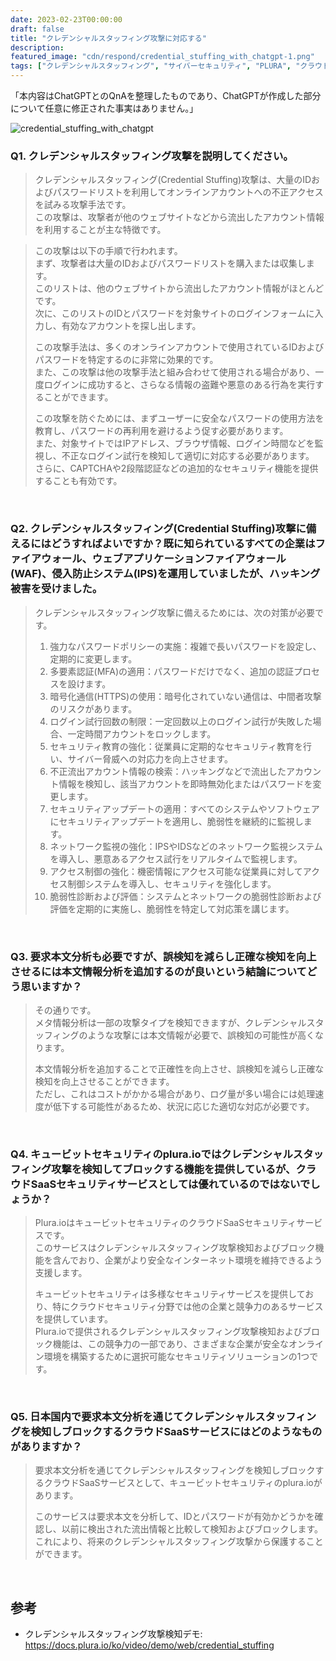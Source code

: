 ```yaml
---
date: 2023-02-23T00:00:00
draft: false
title: "クレデンシャルスタッフィング攻撃に対応する"
description: 
featured_image: "cdn/respond/credential_stuffing_with_chatgpt-1.png"
tags: ["クレデンシャルスタッフィング", "サイバーセキュリティ", "PLURA", "クラウドSaaS", "メタ情報分析"]
---
```


「本内容はChatGPTとのQnAを整理したものであり、ChatGPTが作成した部分について任意に修正された事実はありません。」

![credential_stuffing_with_chatgpt](https://blog.plura.io/cdn/respond/credential_stuffing_with_chatgpt-1.png)

### Q1. クレデンシャルスタッフィング攻撃を説明してください。

> クレデンシャルスタッフィング(Credential Stuffing)攻撃は、大量のIDおよびパスワードリストを利用してオンラインアカウントへの不正アクセスを試みる攻撃手法です。<br>
> この攻撃は、攻撃者が他のウェブサイトなどから流出したアカウント情報を利用することが主な特徴です。
<!--more-->
> この攻撃は以下の手順で行われます。<br>
> まず、攻撃者は大量のIDおよびパスワードリストを購入または収集します。<br>
> このリストは、他のウェブサイトから流出したアカウント情報がほとんどです。<br>
> 次に、このリストのIDとパスワードを対象サイトのログインフォームに入力し、有効なアカウントを探し出します。<br>
>
> この攻撃手法は、多くのオンラインアカウントで使用されているIDおよびパスワードを特定するのに非常に効果的です。<br>
> また、この攻撃は他の攻撃手法と組み合わせて使用される場合があり、一度ログインに成功すると、さらなる情報の盗難や悪意のある行為を実行することができます。<br>
>
> この攻撃を防ぐためには、まずユーザーに安全なパスワードの使用方法を教育し、パスワードの再利用を避けるよう促す必要があります。<br>
> また、対象サイトではIPアドレス、ブラウザ情報、ログイン時間などを監視し、不正なログイン試行を検知して適切に対応する必要があります。<br>
> さらに、CAPTCHAや2段階認証などの追加的なセキュリティ機能を提供することも有効です。

<br>

### Q2. クレデンシャルスタッフィング(Credential Stuffing)攻撃に備えるにはどうすればよいですか？既に知られているすべての企業はファイアウォール、ウェブアプリケーションファイアウォール(WAF)、侵入防止システム(IPS)を運用していましたが、ハッキング被害を受けました。

> クレデンシャルスタッフィング攻撃に備えるためには、次の対策が必要です。
> 
> 1. 強力なパスワードポリシーの実施：複雑で長いパスワードを設定し、定期的に変更します。
> 1. 多要素認証(MFA)の適用：パスワードだけでなく、追加の認証プロセスを設けます。
> 1. 暗号化通信(HTTPS)の使用：暗号化されていない通信は、中間者攻撃のリスクがあります。
> 1. ログイン試行回数の制限：一定回数以上のログイン試行が失敗した場合、一定時間アカウントをロックします。
> 1. セキュリティ教育の強化：従業員に定期的なセキュリティ教育を行い、サイバー脅威への対応力を向上させます。
> 1. 不正流出アカウント情報の検索：ハッキングなどで流出したアカウント情報を検知し、該当アカウントを即時無効化またはパスワードを変更します。
> 1. セキュリティアップデートの適用：すべてのシステムやソフトウェアにセキュリティアップデートを適用し、脆弱性を継続的に監視します。
> 1. ネットワーク監視の強化：IPSやIDSなどのネットワーク監視システムを導入し、悪意あるアクセス試行をリアルタイムで監視します。
> 1. アクセス制御の強化：機密情報にアクセス可能な従業員に対してアクセス制御システムを導入し、セキュリティを強化します。
> 1. 脆弱性診断および評価：システムとネットワークの脆弱性診断および評価を定期的に実施し、脆弱性を特定して対応策を講じます。

<br>

### Q3. 要求本文分析も必要ですが、誤検知を減らし正確な検知を向上させるには本文情報分析を追加するのが良いという結論についてどう思いますか？

> その通りです。<br>
> メタ情報分析は一部の攻撃タイプを検知できますが、クレデンシャルスタッフィングのような攻撃には本文情報が必要で、誤検知の可能性が高くなります。
> 
> 本文情報分析を追加することで正確性を向上させ、誤検知を減らし正確な検知を向上させることができます。<br>
> ただし、これはコストがかかる場合があり、ログ量が多い場合には処理速度が低下する可能性があるため、状況に応じた適切な対応が必要です。

<br>

### Q4. キュービットセキュリティのplura.ioではクレデンシャルスタッフィング攻撃を検知してブロックする機能を提供しているが、クラウドSaaSセキュリティサービスとしては優れているのではないでしょうか？

> Plura.ioはキュービットセキュリティのクラウドSaaSセキュリティサービスです。<br>
> このサービスはクレデンシャルスタッフィング攻撃検知およびブロック機能を含んでおり、企業がより安全なインターネット環境を維持できるよう支援します。
> 
> キュービットセキュリティは多様なセキュリティサービスを提供しており、特にクラウドセキュリティ分野では他の企業と競争力のあるサービスを提供しています。<br>
> Plura.ioで提供されるクレデンシャルスタッフィング攻撃検知およびブロック機能は、この競争力の一部であり、さまざまな企業が安全なオンライン環境を構築するために選択可能なセキュリティソリューションの1つです。

<br>

### Q5. 日本国内で要求本文分析を通じてクレデンシャルスタッフィングを検知しブロックするクラウドSaaSサービスにはどのようなものがありますか？

> 要求本文分析を通じてクレデンシャルスタッフィングを検知しブロックするクラウドSaaSサービスとして、キュービットセキュリティのplura.ioがあります。
> 
> このサービスは要求本文を分析して、IDとパスワードが有効かどうかを確認し、以前に検出された流出情報と比較して検知およびブロックします。<br>
> これにより、将来のクレデンシャルスタッフィング攻撃から保護することができます。

<br>

## 参考
* クレデンシャルスタッフィング攻撃検知デモ: https://docs.plura.io/ko/video/demo/web/credential_stuffing

